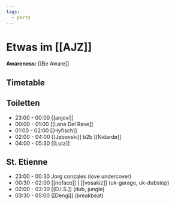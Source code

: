 ```yaml
---
tags:
  - party
---
```

# Etwas im [[AJZ]]

**Awareness:** [[Be Aware]]
## Timetable

## Toiletten

- 23:00 - 00:00 [[anjovi]]
- 00:00 - 01:00 [[Lana Del Rave]]
- 01:00 - 02:00 [[Hyfisch]]
- 02:00 - 04:00 [[Jebovski]] b2b [[Nidardø]]
- 04:00 - 05:30 [[Lutz]]

## St. Etienne

- 23:00 - 00:30 Jorg conzales (love undercover)
- 00:30 - 02:00 [[noface]] | [[vosakiz]] (uk-garage, uk-dubstep)
- 02:00 - 03:30 [[D.I.S.]] (dub, jungle)
- 03:30 - 05:00 [[Dengi]] (breakbeat)

